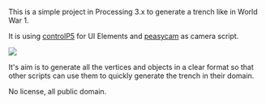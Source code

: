 This is a simple project in Processing 3.x to generate a trench like in World War 1.

It is using <a href="http://www.sojamo.de/libraries/controlP5/">controlP5</a> for UI Elements and <a href="http://mrfeinberg.com/peasycam/">peasycam</a> as camera script.<br/>

<img src="https://pbs.twimg.com/media/CtEOxTEWYAQTNHa.jpg">

<br/>


It's aim is to generate all the vertices and objects in a clear format so that other scripts can use them to quickly generate the trench in their domain.

No license, all public domain.
